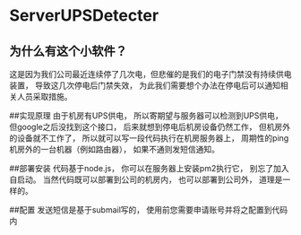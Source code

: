 # ServerUPSDetecter
## 为什么有这个小软件？
这是因为我们公司最近连续停了几次电，但悲催的是我们的电子门禁没有持续供电装置， 导致这几次停电后门禁失效， 为此我们需要想个办法在停电后可以通知相关人员采取措施。

##实现原理
由于机房有UPS供电， 所以寄期望与服务器可以检测到UPS供电， 但google之后没找到这个接口， 后来就想到停电后机房设备仍然工作， 但机房外的设备就不工作了， 所以就可以写一段代码执行在机房服务器上， 周期性的ping机房外的一台机器（例如路由器）， 如果不通则发短信通知。

##部署安装
代码基于node.js， 你可以在服务器上安装pm2执行它， 别忘了加入自启动。
当然代码既可以部署到公司的机房内， 也可以部署到公司外， 道理是一样的。

##配置
发送短信是基于submail写的， 使用前您需要申请账号并将之配置到代码内



